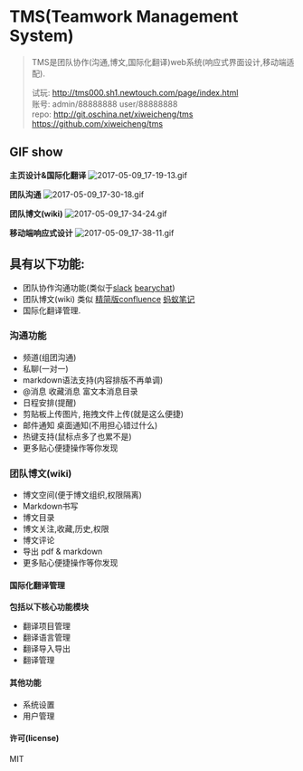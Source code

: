 # TMS(Teamwork Management System)
> TMS是团队协作(沟通,博文,国际化翻译)web系统(响应式界面设计,移动端适配).
>    
> 试玩: http://tms000.sh1.newtouch.com/page/index.html  
> 账号: admin/88888888  user/88888888  
> repo: http://git.oschina.net/xiweicheng/tms  https://github.com/xiweicheng/tms  

## GIF show
**主页设计&国际化翻译**
![2017-05-09_17-19-13.gif](https://xiweicheng.com/upload/img/0/9434031b-06bb-45a2-9098-de875b5a2b44.gif) 

**团队沟通**
![2017-05-09_17-30-18.gif](https://xiweicheng.com/upload/img/0/a7d92130-1343-46d7-ba46-3b4a2c5260f8.gif) 

**团队博文(wiki)**
![2017-05-09_17-34-24.gif](https://xiweicheng.com/upload/img/0/f58ac129-0917-43c8-90c7-6a9eaeb89245.gif) 

**移动端响应式设计**
![2017-05-09_17-38-11.gif](https://xiweicheng.com/upload/img/0/3691cc74-1740-4e71-8840-f252446cf2ce.gif) 

## 具有以下功能:
- 团队协作沟通功能(类似于[slack](https://slack.com/) [bearychat](https://bearychat.com/))
- 团队博文(wiki) 类似 [精简版confluence](http://baike.baidu.com/link?url=0TtAZuIP9nh31TCEQVSjtgS6-oUt9_M2mgdHu3XBSgF8DZR7u_Yv-XmUK3Yz133kx_2AhlFufEJhHJOgshXJJYst78ahDRto5NsSwWqdMBy) [蚂蚁笔记](https://leanote.com/)
- 国际化翻译管理.

### 沟通功能
- 频道(组团沟通)
- 私聊(一对一)
- markdown语法支持(内容排版不再单调)
- @消息 收藏消息 富文本消息目录
- 日程安排(提醒)
- 剪贴板上传图片, 拖拽文件上传(就是这么便捷)
- 邮件通知 桌面通知(不用担心错过什么)
- 热键支持(鼠标点多了也累不是)
- 更多贴心便捷操作等你发现

### 团队博文(wiki)
- 博文空间(便于博文组织,权限隔离)
- Markdown书写
- 博文目录
- 博文关注,收藏,历史,权限
- 博文评论
- 导出 pdf & markdown
- 更多贴心便捷操作等你发现


#### 国际化翻译管理
**包括以下核心功能模块**
- 翻译项目管理
- 翻译语言管理
- 翻译导入导出
- 翻译管理

#### 其他功能
- 系统设置
- 用户管理

#### 许可(license)
MIT